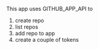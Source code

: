 This app uses GITHUB_APP_API to 
1. create repo
2. list repos
3. add repo to app
4. create a couple of tokens
